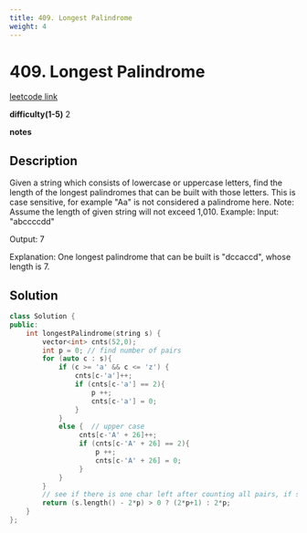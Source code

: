```yaml
---
title: 409. Longest Palindrome
weight: 4
---
```

# 409. Longest Palindrome
[leetcode link](https://leetcode.com/problems/longest-palindrome/)

**difficulty(1-5)** 
2

**notes**   


## Description
Given a string which consists of lowercase or uppercase letters, find the length of the longest palindromes that can be built with those letters.
This is case sensitive, for example "Aa" is not considered a palindrome here.
Note:
Assume the length of given string will not exceed 1,010.
Example:
Input:
"abccccdd"

Output:
7

Explanation:
One longest palindrome that can be built is "dccaccd", whose length is 7.

## Solution
```c++
class Solution {
public:
    int longestPalindrome(string s) {
        vector<int> cnts(52,0);
        int p = 0; // find number of pairs
        for (auto c : s){
            if (c >= 'a' && c <= 'z') {
                cnts[c-'a']++;
                if (cnts[c-'a'] == 2){
                    p ++;
                    cnts[c-'a'] = 0;
                }                
            }
            else {  // upper case
                 cnts[c-'A' + 26]++;
                 if (cnts[c-'A' + 26] == 2){
                     p ++;
                     cnts[c-'A' + 26] = 0;
                 } 
            }
        }
        // see if there is one char left after counting all pairs, if so, add 1 to res.
        return (s.length() - 2*p) > 0 ? (2*p+1) : 2*p;
    }
};
```


